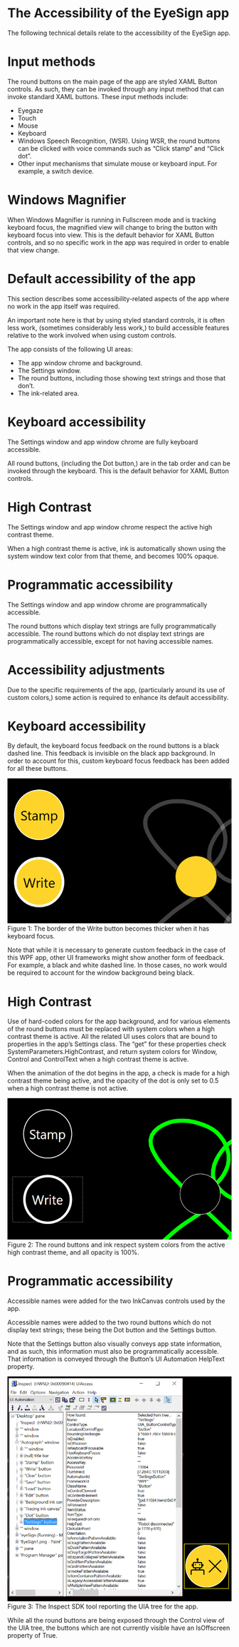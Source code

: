 # The Accessibility of the EyeSign app

The following technical details relate to the accessibility of the EyeSign app.

# Input methods

The round buttons on the main page of the app are styled XAML Button controls. As such, they can be invoked through any input method that can invoke standard XAML buttons. These input methods include:

- Eyegaze
- Touch
- Mouse
- Keyboard
- Windows Speech Recognition, (WSR). Using WSR, the round buttons can be clicked with voice commands such as “Click stamp” and “Click dot”.
- Other input mechanisms that simulate mouse or keyboard input. For example, a switch device.

# Windows Magnifier

When Windows Magnifier is running in Fullscreen mode and is tracking keyboard focus, the magnified view will change to bring the button with keyboard focus into view. This is the default behavior for XAML Button controls, and so no specific work in the app was required in order to enable that view change. 

# Default accessibility of the app

This section describes some accessibility-related aspects of the app where no work in the app itself was required. 

An important note here is that by using styled standard controls, it is often less work, (sometimes considerably less work,) to build accessible features relative to the work involved when using custom controls.

The app consists of the following UI areas:

- The app window chrome and background.
- The Settings window.
- The round buttons, including those showing text strings and those that don’t.
- The ink-related area.

# Keyboard accessibility

The Settings window and app window chrome are fully keyboard accessible.

All round buttons, (including the Dot button,) are in the tab order and can be invoked through the keyboard. This is the default behavior for XAML Button controls.

# High Contrast

The Settings window and app window chrome respect the active high contrast theme.

When a high contrast theme is active, ink is automatically shown using the system window text color from that theme, and becomes 100% opaque. 

# Programmatic accessibility

The Settings window and app window chrome are programmatically accessible.

The round buttons which display text strings are fully programmatically accessible. The round buttons which do not display text strings are programmatically accessible, except for not having accessible names.

# Accessibility adjustments

Due to the specific requirements of the app, (particularly around its use of custom colors,) some action is required to enhance its default accessibility. 

# Keyboard accessibility

By default, the keyboard focus feedback on the round buttons is a black dashed line. This feedback is invisible on the black app background. In order to account for this, custom keyboard focus feedback has been added for all these buttons. 

![Close-up image of the application, illustrating the visual changes that occur when keyboard focus is used. Here, the Write button has a thicker boarder when it has keyboard focus.](Figure1.png)
Figure 1: The border of the Write button becomes thicker when it has keyboard focus.

Note that while it is necessary to generate custom feedback in the case of this WPF app, other UI frameworks might show another form of feedback. For example, a black and white dashed line. In those cases, no work would be required to account for the window background being black.


# High Contrast

Use of hard-coded colors for the app background, and for various elements of the round buttons must be replaced with system colors when a high contrast theme is active. All the related UI uses colors that are bound to properties in the app’s Settings class. The “get” for these properties check SystemParameters.HighContrast, and return system colors for Window, Control and ControlText when a high contrast theme is active.

When the animation of the dot begins in the app, a check is made for a high contrast theme being active, and the opacity of the dot is only set to 0.5 when a high contrast theme is not active.

![Close-up image of the application, illustrating the visual changes which occur in high contrast mode. The buttons are now black background with white text. The color of the signature is now green with 100% opacity.](Figure2.png)
Figure 2: The round buttons and ink respect system colors from the active high contrast theme, and all opacity is 100%.

# Programmatic accessibility

Accessible names were added for the two InkCanvas controls used by the app. 

Accessible names were added to the two round buttons which do not display text strings; these being the Dot button and the Settings button.

Note that the Settings button also visually conveys app state information, and as such, this information must also be programmatically accessible. That information is conveyed through the Button’s UI Automation HelpText property. 

![Image showing the settings button highlighted, along with the Inspect SDK tool. In the Inspect tool, the Settings button is highlighted in the tree view.](Figure3.png)
Figure 3: The Inspect SDK tool reporting the UIA tree for the app.

While all the round buttons are being exposed through the Control view of the UIA tree, the buttons which are not currently visible have an IsOffscreen property of True.
